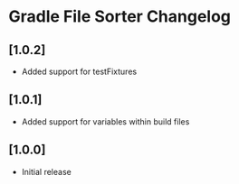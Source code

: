 # Gradle File Sorter Changelog

## [1.0.2]
- Added support for testFixtures

## [1.0.1]
- Added support for variables within build files

## [1.0.0]
- Initial release
